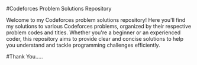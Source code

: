 #Codeforces Problem Solutions Repository

Welcome to my Codeforces problem solutions repository! Here you'll find my solutions to various Codeforces problems, organized by their respective problem codes and titles. Whether you're a beginner or an experienced coder, this repository aims to provide clear and concise solutions to help you understand and tackle programming challenges efficiently.

#Thank You.....
